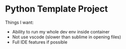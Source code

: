 # Python Template Project

Things I want:
- Ability to run my whole dev env inside container
- Not use vscode (slower than sublime in opening files)
- Full IDE features if possible
